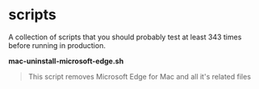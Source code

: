 # scripts
A collection of scripts that you should probably test at least 343 times before running in production.

**mac-uninstall-microsoft-edge.sh**
> This script removes Microsoft Edge for Mac and all it's related files